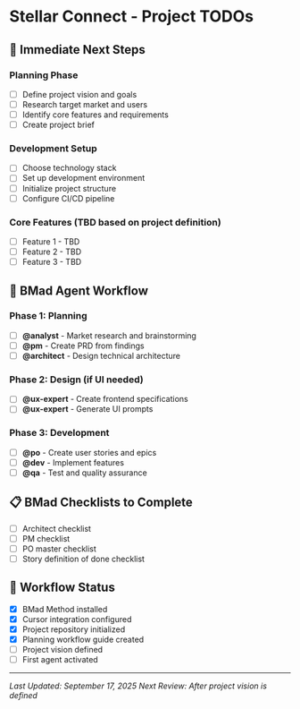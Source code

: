# Stellar Connect - Project TODOs

## 🚀 Immediate Next Steps

### Planning Phase
- [ ] Define project vision and goals
- [ ] Research target market and users
- [ ] Identify core features and requirements
- [ ] Create project brief

### Development Setup
- [ ] Choose technology stack
- [ ] Set up development environment
- [ ] Initialize project structure
- [ ] Configure CI/CD pipeline

### Core Features (TBD based on project definition)
- [ ] Feature 1 - TBD
- [ ] Feature 2 - TBD
- [ ] Feature 3 - TBD

## 🤖 BMad Agent Workflow

### Phase 1: Planning
- [ ] **@analyst** - Market research and brainstorming
- [ ] **@pm** - Create PRD from findings
- [ ] **@architect** - Design technical architecture

### Phase 2: Design (if UI needed)
- [ ] **@ux-expert** - Create frontend specifications
- [ ] **@ux-expert** - Generate UI prompts

### Phase 3: Development
- [ ] **@po** - Create user stories and epics
- [ ] **@dev** - Implement features
- [ ] **@qa** - Test and quality assurance

## 📋 BMad Checklists to Complete
- [ ] Architect checklist
- [ ] PM checklist  
- [ ] PO master checklist
- [ ] Story definition of done checklist

## 🔄 Workflow Status
- [x] BMad Method installed
- [x] Cursor integration configured
- [x] Project repository initialized
- [x] Planning workflow guide created
- [ ] Project vision defined
- [ ] First agent activated

---
*Last Updated: September 17, 2025*
*Next Review: After project vision is defined*
